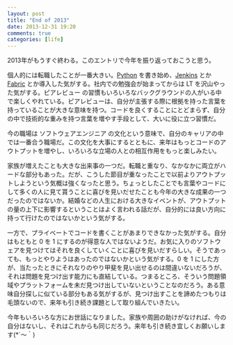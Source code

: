 ```yaml
---
layout: post
title: "End of 2013"
date: 2013-12-31 19:20
comments: true
categories: [life]
---
```

2013年がもうすぐ終わる。このエントリで今年を振り返っておこうと思う。

個人的には転職したことが一番大きい。[Python](http://www.python.org) を書き始め、[Jenkins](http://jenkins-ci.org/) とか [Fabric](http://fabfile.org) とか導入した気がする。社内での勉強会が始まってからは LT を沢山やった気がする。ピアレビュー の習慣もいろいろなバックグラウンドの人がいる中で楽しくやれている。ピアレビューは、自分が主張する際に根拠を持った言葉を持っていることが大きな意味を持つ。コードを良くすることにとどまらず、自分の中で技術的な重みを持つ言葉を増やす手段として、大いに役に立つ習慣だ。

今の職場は ソフトウェアエンジニア の文化という意味で、自分のキャリアの中では一番合う職場だ。この文化を大事にするとともに、来年はもっとコードのアウトプットを増やし、いろいろな立場の人との相互作用をもっと楽しみたい。

家族が増えたことも大きな出来事の一つだ。転職と重なり、なかなかに両立がハードな部分もあった。だが、こうした節目が重なったことで以前よりアウトプットしようという気概は強くなったと思う。ちょっとしたことでも言葉やコードにして多くの人に見て貰うことに喜びを見いだせたことも今年の大きな成果の一つだったのではないか。結婚などの人生における大きなイベントが、アウトプットの量の上下に影響するということはよく言われる話だが、自分的には良い方向に持って行けたのではないかという気がする。

一方で、プライベートでコードを書くことがあまりできなかった気がする。自分はもともと 0 を 1 にするのが得意な人ではないようだ。お気に入りのソフトウェアを見つけてはそれを良くしていくことに喜びを見いだすらしい。そうであっても、もっとやりようはあったのではないかという気がする。0 を 1 にした方が、当たったときにそれなりのやり甲斐を見い出せるのは間違いないだろうが、それは問題を見つけ出す能力にも直結している。つまるところ、そういう問題領域やプラットフォームを未だ見つけ出していないということなのだろう。ある意味自分探しに似ている部分もある気がするが、見つけ出すことを諦めたつもりは毛頭ないので、来年も引き続き課題として取り組んでいきたい。

今年もいろいろな方にお世話になりました。家族や周囲の助けがなければ、今の自分はないし、それはこれからも同じだろう。来年も引き続き宜しくお願いします(\*´〜｀)
